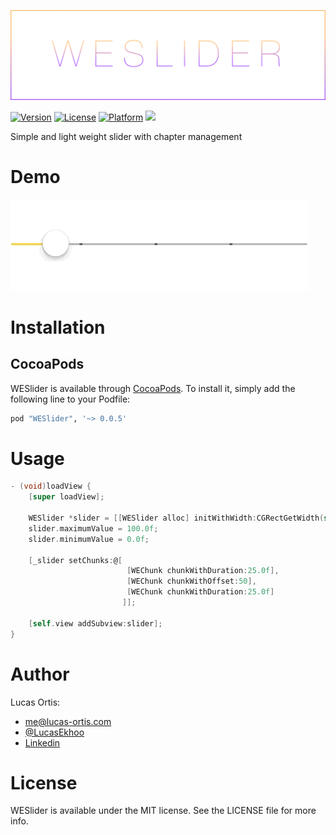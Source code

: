 ![WESlider](https://github.com/Ekhoo/WESlider/blob/master/Source/Asset/weslider.png)

[![Version](https://img.shields.io/cocoapods/v/WESlider.svg?style=flat)](http://cocoapods.org/pods/WESlider)
[![License](https://img.shields.io/cocoapods/l/WESlider.svg?style=flat)](http://cocoapods.org/pods/WESlider)
[![Platform](https://img.shields.io/cocoapods/p/WESlider.svg?style=flat)](http://cocoapods.org/pods/WESlider)
![](https://img.shields.io/badge/Supported-iOS7-4BC51D.svg?style=flat-square)

Simple and light weight slider with chapter management

# Demo
![WESlider](https://github.com/Ekhoo/WESlider/blob/master/Source/Asset/slider.gif)

# Installation
## CocoaPods
WESlider is available through [CocoaPods](http://cocoapods.org). To install
it, simply add the following line to your Podfile:

```ruby
pod "WESlider", '~> 0.0.5'
```

# Usage
```objective-c
- (void)loadView {
    [super loadView];
    
    WESlider *slider = [[WESlider alloc] initWithWidth:CGRectGetWidth(self.view.frame)];
    slider.maximumValue = 100.0f;
    slider.minimumValue = 0.0f;
    
    [_slider setChunks:@[
                          [WEChunk chunkWithDuration:25.0f],
                          [WEChunk chunkWithOffset:50],
                          [WEChunk chunkWithDuration:25.0f]
                         ]];
    
    [self.view addSubview:slider];
}
```

# Author
Lucas Ortis:
- me@lucas-ortis.com
- [@LucasEkhoo](https://twitter.com/LucasEkhoo)
- [Linkedin](https://fr.linkedin.com/in/lucasortis)

# License

WESlider is available under the MIT license. See the LICENSE file for more info.
